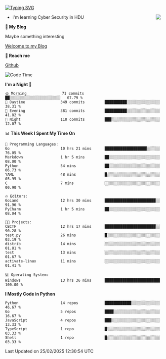[![Typing SVG](https://readme-typing-svg.herokuapp.com?font=Fira+Code&pause=1000&random=false&width=450&height=60&lines=Hello+%F0%9F%91%8B%F0%9F%8F%BB;I'm+JBNRZ)](https://git.io/typing-svg)

<a href="#">
  <img align="right" src="https://github-readme-stats.vercel.app/api?username=JBNRZ&show_icons=true&bg_color=15,f2f7fd,E0EAFC" />
</a>

- I'm learning Cyber Security in HDU

 **🌱 My Blog**

Maybe something interesting

[Welcome to my Blog](https://jbnrz.com.cn/)

 **💬 Reach me** 

[Github](https://github.com/JBNRZ)


<!--START_SECTION:waka-->
![Code Time](http://img.shields.io/badge/Code%20Time-998%20hrs%2038%20mins-blue)

**I'm a Night 🦉** 

```text
🌞 Morning                71 commits          ██░░░░░░░░░░░░░░░░░░░░░░░   07.79 % 
🌆 Daytime                349 commits         ██████████░░░░░░░░░░░░░░░   38.31 % 
🌃 Evening                381 commits         ██████████░░░░░░░░░░░░░░░   41.82 % 
🌙 Night                  110 commits         ███░░░░░░░░░░░░░░░░░░░░░░   12.07 % 
```


📊 **This Week I Spent My Time On** 

```text
💬 Programming Languages: 
Go                       10 hrs 21 mins      ███████████████████░░░░░░   76.05 % 
Markdown                 1 hr 5 mins         ██░░░░░░░░░░░░░░░░░░░░░░░   08.00 % 
Python                   54 mins             ██░░░░░░░░░░░░░░░░░░░░░░░   06.73 % 
YAML                     48 mins             █░░░░░░░░░░░░░░░░░░░░░░░░   05.95 % 
C                        7 mins              ░░░░░░░░░░░░░░░░░░░░░░░░░   00.90 % 

🔥 Editors: 
GoLand                   12 hrs 30 mins      ███████████████████████░░   91.96 % 
PyCharm                  1 hr 5 mins         ██░░░░░░░░░░░░░░░░░░░░░░░   08.04 % 

🐱‍💻 Projects: 
CBCTF                    12 hrs 17 mins      ███████████████████████░░   90.28 % 
test.py                  26 mins             █░░░░░░░░░░░░░░░░░░░░░░░░   03.19 % 
distrib                  14 mins             ░░░░░░░░░░░░░░░░░░░░░░░░░   01.81 % 
test                     13 mins             ░░░░░░░░░░░░░░░░░░░░░░░░░   01.67 % 
activate-linux           11 mins             ░░░░░░░░░░░░░░░░░░░░░░░░░   01.41 % 

💻 Operating System: 
Windows                  13 hrs 36 mins      █████████████████████████   100.00 % 
```

**I Mostly Code in Python** 

```text
Python                   14 repos            ████████████░░░░░░░░░░░░░   46.67 % 
Go                       5 repos             ████░░░░░░░░░░░░░░░░░░░░░   16.67 % 
JavaScript               4 repos             ███░░░░░░░░░░░░░░░░░░░░░░   13.33 % 
TypeScript               1 repo              █░░░░░░░░░░░░░░░░░░░░░░░░   03.33 % 
Shell                    1 repo              █░░░░░░░░░░░░░░░░░░░░░░░░   03.33 % 
```




 Last Updated on 25/02/2025 12:30:54 UTC
<!--END_SECTION:waka-->
